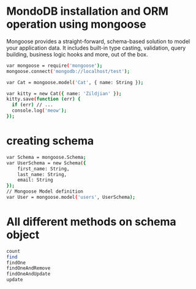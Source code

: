 # MondoDB installation and ORM operation using mongoose
Mongoose provides a straight-forward, schema-based solution to model your application data. It includes built-in type casting, validation, query building, business logic hooks and more, out of the box.
```sh
var mongoose = require('mongoose');
mongoose.connect('mongodb://localhost/test');

var Cat = mongoose.model('Cat', { name: String });

var kitty = new Cat({ name: 'Zildjian' });
kitty.save(function (err) {
  if (err) // ...
  console.log('meow');
});

```
# creating schema 

```sh
var Schema = mongoose.Schema;
var UserSchema = new Schema({
    first_name: String,
    last_name: String,
    email: String
});
// Mongoose Model definition
var User = mongoose.model('users', UserSchema);
```
# All different methods on schema object 
```sh
count
find
findOne
findOneAndRemove
findOneAndUpdate
update

```


